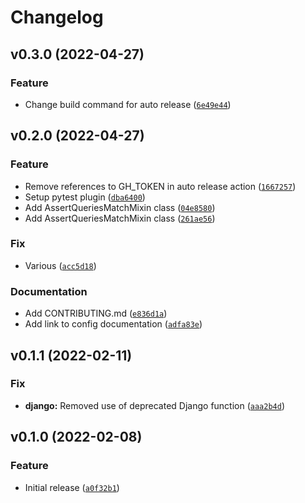 # Changelog

<!--next-version-placeholder-->

## v0.3.0 (2022-04-27)
### Feature
* Change build command for auto release ([`6e49e44`](https://github.com/cedar-team/snapshot-queries/commit/6e49e44803a7cd0b63465dc7990b4a9e33e2c408))

## v0.2.0 (2022-04-27)
### Feature
* Remove references to GH_TOKEN in auto release action ([`1667257`](https://github.com/cedar-team/snapshot-queries/commit/166725759bf31593b74fcb9c610391f29418d165))
* Setup pytest plugin ([`dba6400`](https://github.com/cedar-team/snapshot-queries/commit/dba6400d1a72fd3d80db25f83dcc04d0735622f6))
* Add AssertQueriesMatchMixin class ([`04e8580`](https://github.com/cedar-team/snapshot-queries/commit/04e85804b6a7f1f3f849afaa9f505656e6d61478))
* Add AssertQueriesMatchMixin class ([`261ae56`](https://github.com/cedar-team/snapshot-queries/commit/261ae5629dbac47e2797796ffb2056aafd41dab8))

### Fix
* Various ([`acc5d18`](https://github.com/cedar-team/snapshot-queries/commit/acc5d186d6515052e4f4ac3e837cbab531c31bb3))

### Documentation
* Add CONTRIBUTING.md ([`e836d1a`](https://github.com/cedar-team/snapshot-queries/commit/e836d1ac266afd18471dc1f359c5fcf91311b844))
* Add link to config documentation ([`adfa83e`](https://github.com/cedar-team/snapshot-queries/commit/adfa83ed6299571be80cbcafa46ec8d4e1451f3d))

## v0.1.1 (2022-02-11)
### Fix
* **django:** Removed use of deprecated Django function ([`aaa2b4d`](https://github.com/cedar-team/snapshot-queries/commit/aaa2b4d52875024bd92f30c2571c198508345a6b))

## v0.1.0 (2022-02-08)
### Feature
* Initial release ([`a0f32b1`](https://github.com/cedar-team/snapshot-queries/commit/a0f32b1550b51ce6577cc90c385e2c283d7ce301))
